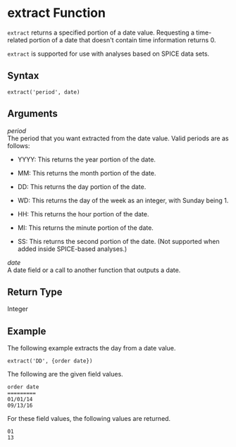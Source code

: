 # extract Function<a name="extract-function"></a>

`extract` returns a specified portion of a date value\. Requesting a time\-related portion of a date that doesn't contain time information returns 0\.

`extract` is supported for use with analyses based on SPICE data sets\.

## Syntax<a name="extract-function-syntax"></a>

```
extract('period', date)
```

## Arguments<a name="extract-function-arguments"></a>

 *period*   
The period that you want extracted from the date value\. Valid periods are as follows:  

+ YYYY: This returns the year portion of the date\.

+ MM: This returns the month portion of the date\.

+ DD: This returns the day portion of the date\.

+ WD: This returns the day of the week as an integer, with Sunday being 1\.

+ HH: This returns the hour portion of the date\.

+ MI: This returns the minute portion of the date\.

+ SS: This returns the second portion of the date\. \(Not supported when added inside SPICE\-based analyses\.\)

 *date*   
A date field or a call to another function that outputs a date\.

## Return Type<a name="extract-function-return-type"></a>

Integer

## Example<a name="extract-function-example"></a>

The following example extracts the day from a date value\.

```
extract('DD', {order date})
```

The following are the given field values\.

```
order date      
=========
01/01/14  
09/13/16
```

For these field values, the following values are returned\.

```
01
13
```